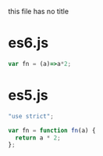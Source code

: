 this file has no title

# es6.js
```javascript
var fn = (a)=>a*2;
```

# es5.js
```javascript
"use strict";

var fn = function fn(a) {
  return a * 2;
};
```